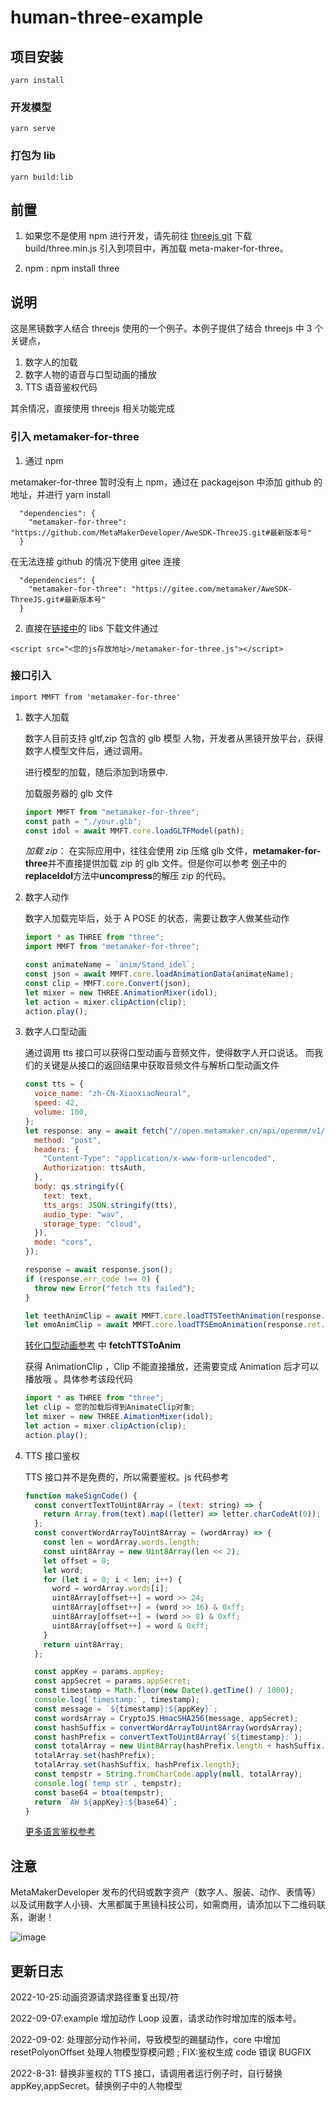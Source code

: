 # human-three-example

## 项目安装

```
yarn install
```

### 开发模型

```
yarn serve
```

### 打包为 lib

```
yarn build:lib
```

## 前置

1. 如果您不是使用 npm 进行开发，请先前往 [threejs git](https://github.com/mrdoob/three.js) 下载 build/three.min.js 引入到项目中，再加载 meta-maker-for-three。

2. npm : npm install three

## 说明

这是黑镜数字人结合 threejs 使用的一个例子。本例子提供了结合 threejs 中 3 个关键点，

1. 数字人的加载
2. 数字人物的语音与口型动画的播放
3. TTS 语音鉴权代码

其余情况，直接使用 threejs 相关功能完成

### 引入 metamaker-for-three

1. 通过 npm

metamaker-for-three 暂时没有上 npm，通过在 packagejson 中添加 github 的地址，并进行 yarn install

```
  "dependencies": {
    "metamaker-for-three": "https://github.com/MetaMakerDeveloper/AweSDK-ThreeJS.git#最新版本号"
  }
```

在无法连接 github 的情况下使用 gitee 连接

```
  "dependencies": {
    "metamaker-for-three": "https://gitee.com/metamaker/AweSDK-ThreeJS.git#最新版本号"
  }
```

2.  直接在[链接中](https://github.com/MetaMakerDeveloper/AweSDK-ThreeJS)的 libs 下载文件通过

```
<script src="<您的js存放地址>/metamaker-for-three.js"></script>
```

### 接口引入

```
import MMFT from 'metamaker-for-three'
```

1. 数字人加载

   数字人目前支持 gltf,zip 包含的 glb 模型 人物，开发者从黑镜开放平台，获得数字人模型文件后，通过调用。

   进行模型的加载，随后添加到场景中.

   加载服务器的 glb 文件

   ```js
   import MMFT from "metamaker-for-three";
   const path = "./your.glb";
   const idol = await MMFT.core.loadGLTFModel(path);
   ```

   _加载 zip_： 在实际应用中，往往会使用 zip 压缩 glb 文件，**metamaker-for-three**并不直接提供加载 zip 的 glb 文件。但是你可以参考 [例子](./examples/example.ts)中的 **replaceIdol**方法中**uncompress**的解压 zip 的代码。

2. 数字人动作

   数字人加载完毕后，处于 A POSE 的状态，需要让数字人做某些动作

   ```js
   import * as THREE from "three";
   import MMFT from "metamaker-for-three";

   const animateName = `anim/Stand_idel`;
   const json = await MMFT.core.loadAnimationData(animateName);
   const clip = MMFT.core.Convert(json);
   let mixer = new THREE.AnimationMixer(idol);
   let action = mixer.clipAction(clip);
   action.play();
   ```

3. 数字人口型动画

   通过调用 tts 接口可以获得口型动画与音频文件，使得数字人开口说话。 而我们的关键是从接口的返回结果中获取音频文件与解析口型动画文件

   ```js
   const tts = {
     voice_name: "zh-CN-XiaoxiaoNeural",
     speed: 42,
     volume: 100,
   };
   let response: any = await fetch("//open.metamaker.cn/api/openmm/v1/text_to_anim", {
     method: "post",
     headers: {
       "Content-Type": "application/x-www-form-urlencoded",
       Authorization: ttsAuth,
     },
     body: qs.stringify({
       text: text,
       tts_args: JSON.stringify(tts),
       audio_type: "wav",
       storage_type: "cloud",
     }),
     mode: "cors",
   });

   response = await response.json();
   if (response.err_code !== 0) {
     throw new Error("fetch tts failed");
   }

   let teethAnimClip = await MMFT.core.loadTTSTeethAnimation(response.ret.teeth_anim);
   let emoAnimClip = await MMFT.core.loadTTSEmoAnimation(response.ret.expression_anim);
   ```

   [转化口型动画参考](./examples/example.ts) 中 **fetchTTSToAnim**

   获得 AnimationClip ，Clip 不能直接播放，还需要变成 Animation 后才可以播放哦 。具体参考该段代码

   ```js
   import * as THREE from "three";
   let clip = 您的加载后得到AnimateClip对象;
   let mixer = new THREE.AimationMixer(idol);
   let action = mixer.clipAction(clip);
   action.play();
   ```

4. TTS 接口鉴权

   TTS 接口并不是免费的，所以需要鉴权。js 代码参考

   ```js
   function makeSignCode() {
     const convertTextToUint8Array = (text: string) => {
       return Array.from(text).map((letter) => letter.charCodeAt(0));
     };
     const convertWordArrayToUint8Array = (wordArray) => {
       const len = wordArray.words.length;
       const uint8Array = new Uint8Array(len << 2);
       let offset = 0;
       let word;
       for (let i = 0; i < len; i++) {
         word = wordArray.words[i];
         uint8Array[offset++] = word >> 24;
         uint8Array[offset++] = (word >> 16) & 0xff;
         uint8Array[offset++] = (word >> 8) & 0xff;
         uint8Array[offset++] = word & 0xff;
       }
       return uint8Array;
     };

     const appKey = params.appKey;
     const appSecret = params.appSecret;
     const timestamp = Math.floor(new Date().getTime() / 1000);
     console.log(`timestamp:`, timestamp);
     const message = `${timestamp}:${appKey}`;
     const wordsArray = CryptoJS.HmacSHA256(message, appSecret);
     const hashSuffix = convertWordArrayToUint8Array(wordsArray);
     const hashPrefix = convertTextToUint8Array(`${timestamp}:`);
     const totalArray = new Uint8Array(hashPrefix.length + hashSuffix.length);
     totalArray.set(hashPrefix);
     totalArray.set(hashSuffix, hashPrefix.length);
     const tempstr = String.fromCharCode.apply(null, totalArray);
     console.log(`temp str`, tempstr);
     const base64 = btoa(tempstr);
     return `AW ${appKey}:${base64}`;
   }
   ```
    [更多语言鉴权参考]()
## 注意

MetaMakerDeveloper 发布的代码或数字资产（数字人、服装、动作、表情等）以及试用数字人小镜、大黑都属于黑镜科技公司，如需商用，请添加以下二维码联系，谢谢！

![image](./code.jpg)

## 更新日志

2022-10-25:动画资源请求路径重复出现/符

2022-09-07:example 增加动作 Loop 设置，请求动作时增加库的版本号。

2022-09-02: 处理部分动作补间，导致模型的踢腿动作，core 中增加 resetPolyonOffset 处理人物模型穿模问题 ; FIX:鉴权生成 code 错误 BUGFIX

2022-8-31: 替换非鉴权的 TTS 接口，请调用者运行例子时，自行替换 appKey,appSecret。替换例子中的人物模型

```

```

